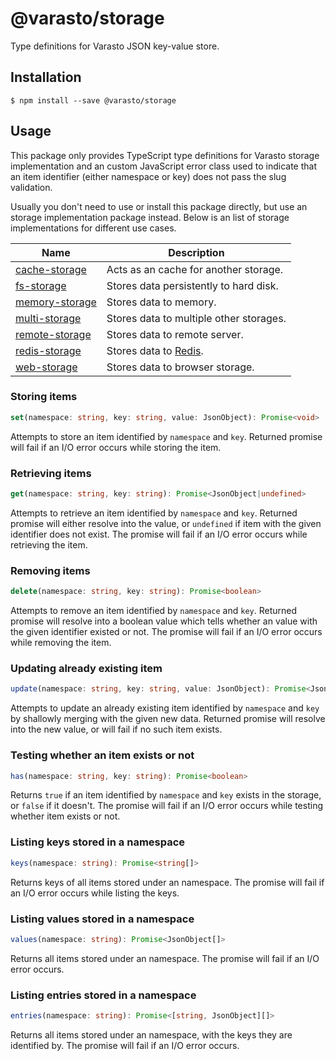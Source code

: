 # @varasto/storage

Type definitions for Varasto JSON key-value store.

## Installation

```shell
$ npm install --save @varasto/storage
```

## Usage

This package only provides TypeScript type definitions for Varasto storage
implementation and an custom JavaScript error class used to indicate that
an item identifier (either namespace or key) does not pass the slug validation.

Usually you don't need to use or install this package directly, but use an
storage implementation package instead. Below is an list of storage
implementations for different use cases.

| Name             | Description                             |
| ---------------- | --------------------------------------- |
| [cache-storage]  | Acts as an cache for another storage.   |
| [fs-storage]     | Stores data persistently to hard disk.  |
| [memory-storage] | Stores data to memory.                  |
| [multi-storage]  | Stores data to multiple other storages. |
| [remote-storage] | Stores data to remote server.           |
| [redis-storage]  | Stores data to [Redis].                 |
| [web-storage]    | Stores data to browser storage.         |

[cache-storage]: https://www.npmjs.com/package/@varasto/cache-storage
[fs-storage]: https://www.npmjs.com/package/@varasto/fs-storage
[memory-storage]: https://www.npmjs.com/package/@varasto/memory-storage
[multi-storage]: https://www.npmjs.com/package/@varasto/multi-storage
[remote-storage]: https://www.npmjs.com/package/@varasto/remote-storage
[redis-storage]: https://www.npmjs.com/package/@varasto/redis-storage
[web-storage]: https://www.npmjs.com/package/@varasto/web-storage
[redis]: https://redis.io

### Storing items

```TypeScript
set(namespace: string, key: string, value: JsonObject): Promise<void>
```

Attempts to store an item identified by `namespace` and `key`. Returned
promise will fail if an I/O error occurs while storing the item.

### Retrieving items

```TypeScript
get(namespace: string, key: string): Promise<JsonObject|undefined>
```

Attempts to retrieve an item identified by `namespace` and `key`. Returned
promise will either resolve into the value, or `undefined` if item with the
given identifier does not exist. The promise will fail if an I/O error
occurs while retrieving the item.

### Removing items

```TypeScript
delete(namespace: string, key: string): Promise<boolean>
```

Attempts to remove an item identified by `namespace` and `key`. Returned
promise will resolve into a boolean value which tells whether an value with
the given identifier existed or not. The promise will fail if an I/O error
occurs while removing the item.

### Updating already existing item

```TypeScript
update(namespace: string, key: string, value: JsonObject): Promise<JsonObject>
```

Attempts to update an already existing item identified by `namespace` and `key`
by shallowly merging with the given new data. Returned promise will resolve
into the new value, or will fail if no such item exists.

### Testing whether an item exists or not

```TypeScript
has(namespace: string, key: string): Promise<boolean>
```

Returns `true` if an item identified by `namespace` and `key` exists in the
storage, or `false` if it doesn't. The promise will fail if an I/O error
occurs while testing whether item exists or not.

### Listing keys stored in a namespace

```TypeScript
keys(namespace: string): Promise<string[]>
```

Returns keys of all items stored under an namespace. The promise will fail if
an I/O error occurs while listing the keys.

### Listing values stored in a namespace

```TypeScript
values(namespace: string): Promise<JsonObject[]>
```

Returns all items stored under an namespace. The promise will fail if an I/O
error occurs.

### Listing entries stored in a namespace

```TypeScript
entries(namespace: string): Promise<[string, JsonObject][]>
```

Returns all items stored under an namespace, with the keys they are identified
by. The promise will fail if an I/O error occurs.
